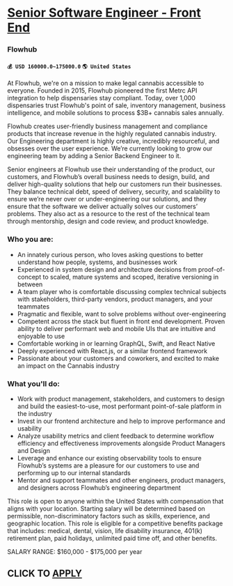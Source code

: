 # [Senior Software Engineer - Front End](https://www.remotewlb.com/apply/senior-software-engineer-front-end-89162)  
### Flowhub  
#### `💰 USD 160000.0~175000.0` `🌎 United States`  

At Flowhub, we're on a mission to make legal cannabis accessible to everyone. Founded in 2015, Flowhub pioneered the first Metrc API integration to help dispensaries stay compliant. Today, over 1,000 dispensaries trust Flowhub's point of sale, inventory management, business intelligence, and mobile solutions to process $3B+ cannabis sales annually.

Flowhub creates user-friendly business management and compliance products that increase revenue in the highly regulated cannabis industry. Our Engineering department is highly creative, incredibly resourceful, and obsesses over the user experience. We’re currently looking to grow our engineering team by adding a Senior Backend Engineer to it.

Senior engineers at Flowhub use their understanding of the product, our customers, and Flowhub’s overall business needs to design, build, and deliver high-quality solutions that help our customers run their businesses. They balance technical debt, speed of delivery, security, and scalability to ensure we’re never over or under-engineering our solutions, and they ensure that the software we deliver actually solves our customers’ problems. They also act as a resource to the rest of the technical team through mentorship, design and code review, and product knowledge.

### Who you are:

  * An innately curious person, who loves asking questions to better understand how people, systems, and businesses work
  * Experienced in system design and architecture decisions from proof-of-concept to scaled, mature systems and scoped, iterative versioning in between
  * A team player who is comfortable discussing complex technical subjects with stakeholders, third-party vendors, product managers, and your teammates
  * Pragmatic and flexible, want to solve problems without over-engineering 
  * Competent across the stack but fluent in front end development. Proven ability to deliver performant web and mobile UIs that are intuitive and enjoyable to use
  * Comfortable working in or learning GraphQL, Swift, and React Native
  * Deeply experienced with React.js, or a similar frontend framework
  * Passionate about your customers and coworkers, and excited to make an impact on the Cannabis industry

### What you'll do:

  * Work with product management, stakeholders, and customers to design and build the easiest-to-use, most performant point-of-sale platform in the industry
  * Invest in our frontend architecture and help to improve performance and usability
  * Analyze usability metrics and client feedback to determine workflow efficiency and effectiveness improvements alongside Product Managers and Design
  * Leverage and enhance our existing observability tools to ensure Flowhub’s systems are a pleasure for our customers to use and performing up to our internal standards
  * Mentor and support teammates and other engineers, product managers, and designers across Flowhub’s engineering department

This role is open to anyone within the United States with compensation that aligns with your location. Starting salary will be determined based on permissible, non-discriminatory factors such as skills, experience, and geographic location. This role is eligible for a competitive benefits package that includes: medical, dental, vision, life disability insurance, 401(k) retirement plan, paid holidays, unlimited paid time off, and other benefits.

SALARY RANGE: $160,000 - $175,000 per year

  
## CLICK TO [APPLY](https://www.remotewlb.com/apply/senior-software-engineer-front-end-89162)

